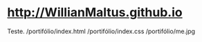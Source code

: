 # http://WillianMaltus.github.io
Teste.
/portifólio/index.html
/portifólio/index.css
/portifólio/me.jpg
